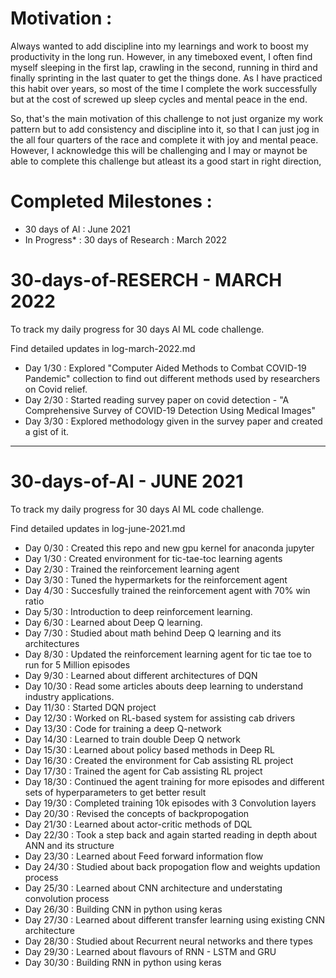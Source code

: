 
# Motivation :  
Always wanted to add discipline into my learnings and work to boost my productivity in the long run.
However, in any timeboxed event, I often find myself sleeping in the first lap, crawling in the second, running in third and finally sprinting in the last quater to get the things done. As I have practiced this habit over years, so most of the time I complete the work successfully but at the cost of screwed up sleep cycles and mental peace in the end.

So, that's the main motivation of this challenge to not just organize my work pattern but to add consistency and discipline into it, so that I can just jog in the all four quarters of the race and complete it with joy and mental peace. However, I acknowledge this will be challenging and I may or maynot be able to complete this challenge but atleast its a good start in right direction, 

# Completed Milestones : 
- 30 days of AI : June 2021 
- In Progress* : 30 days of Research : March 2022

# 30-days-of-RESERCH - MARCH 2022
To track my daily progress for 30 days AI ML code challenge. 

Find detailed updates in log-march-2022.md

- Day 1/30 : Explored "Computer Aided Methods to Combat COVID-19 Pandemic" collection to find out different methods used by researchers on Covid relief. 
- Day 2/30 : Started reading survey paper on covid detection - "A Comprehensive Survey of COVID-19 Detection Using Medical Images" 
- Day 3/30 : Explored methodology given in the survey paper and created a gist of it. 


--------------------------------------------------------------------------------------------------------------------------------------------------------

# 30-days-of-AI - JUNE 2021
 To track my daily progress for 30 days AI ML code challenge. 

Find detailed updates in log-june-2021.md 

- Day 0/30 : Created this repo and new gpu kernel for anaconda jupyter
- Day 1/30 : Created environment for tic-tae-toc learning agents 
- Day 2/30 : Trained the reinforcement learning agent
- Day 3/30 : Tuned the hypermarkets for the reinforcement agent
- Day 4/30 : Succesfully trained the reinforcement agent with 70% win ratio 
- Day 5/30 : Introduction to deep reinforcement learning. 
- Day 6/30 : Learned about Deep Q learning.
- Day 7/30 : Studied about math behind Deep Q learning and its architectures 
- Day 8/30 : Updated the reinforcement learning agent for tic tae toe to run for 5 Million episodes
- Day 9/30 : Learned about different architectures of DQN 
- Day 10/30 : Read some articles abouts deep learning to understand industry applications.
- Day 11/30 : Started DQN project
- Day 12/30 : Worked on RL-based system for assisting cab drivers
- Day 13/30 : Code for training a deep Q-network
- Day 14/30 : Learned to train double Deep Q network  
- Day 15/30 : Learned about policy based methods in Deep RL 
- Day 16/30 : Created the environment for Cab assisting RL project  
- Day 17/30 : Trained the agent for Cab assisting RL project
- Day 18/30 : Continued the agent training for more episodes and different sets of hyperparameters to get better result
- Day 19/30 : Completed training 10k episodes with 3 Convolution layers 
- Day 20/30 : Revised the concepts of backpropogation 
- Day 21/30 : Learned about actor-critic methods of DQL
- Day 22/30 : Took a step back and again started reading in depth about ANN and its structure 
- Day 23/30 : Learned about Feed forward information flow 
- Day 24/30 : Studied about back propogation flow and weights updation process 
- Day 25/30 : Learned about CNN architecture and understating convolution process
- Day 26/30 : Building CNN in python using keras
- Day 27/30 : Learned about different transfer learning using existing CNN architecture
- Day 28/30 : Studied about Recurrent neural networks and there types
- Day 29/30 : Learned about flavours of RNN - LSTM and GRU 
- Day 30/30 : Building RNN in python using keras